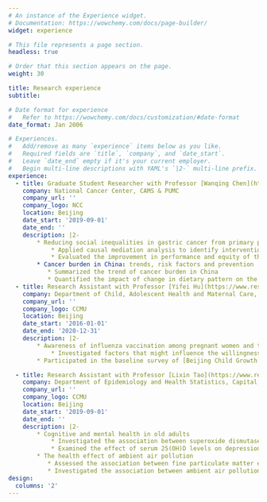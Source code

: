 ```yaml
---
# An instance of the Experience widget.
# Documentation: https://wowchemy.com/docs/page-builder/
widget: experience

# This file represents a page section.
headless: true

# Order that this section appears on the page.
weight: 30

title: Research experience
subtitle:

# Date format for experience
#   Refer to https://wowchemy.com/docs/customization/#date-format
date_format: Jan 2006

# Experiences.
#   Add/remove as many `experience` items below as you like.
#   Required fields are `title`, `company`, and `date_start`.
#   Leave `date_end` empty if it's your current employer.
#   Begin multi-line descriptions with YAML's `|2-` multi-line prefix.
experience:
  - title: Graduate Student Researcher with Professor [Wanqing Chen](https://scholar.google.com/citations?user=k6EnRdQAAAAJ&hl=zh-TW&oi=ao)
    company: National Cancer Center, CAMS & PUMC
    company_url: ''
    company_logo: NCC
    location: Beijing
    date_start: '2019-09-01'
    date_end: ''
    description: |2-
        * Reducing social inequalities in gastric cancer from primary prevention to cancer screening
            * Applied causal mediation analysis to identify intervention targets for reducing social inequalities in gastric cancer
            * Evaluated the improvement in performance and equity of the gastric cancer prediction model after adding socioeconomic variables
        * Cancer burden in China: trends, risk factors and prevention
           * Summarized the trend of cancer burden in China
           * Quantified the impact of change in dietary pattern on the cancer burden in China by the comparative risk assessment
  - title: Research Assistant with Professor [Yifei Hu](https://www.researchgate.net/profile/Hu-Yi-fei)
    company: Department of Child, Adolescent Health and Maternal Care, Capital Medical University
    company_url: ''
    company_logo: CCMU
    location: Beijing
    date_start: '2016-01-01'
    date_end: '2020-12-31'
    description: |2-
        * Awareness of influenza vaccination among pregnant women and their obstetricians in Beijing
            * Investigated factors that might influence the willingness of pregnant women to accept influenza vaccine and the willingness of obstetricians to recommend these vaccines
        * Participated in the baseline survey of [Beijing Child Growth and Health Cohort (PROC) Study](https://procstudy.com/)

  - title: Research Assistant with Professor [Lixin Tao](https://www.researchgate.net/profile/Lixin-Tao-2) and Professor [Ling Zhang](https://www.researchgate.net/profile/Ling-Zhang-25)
    company: Department of Epidemiology and Health Statistics, Capital Medical University
    company_url: ''
    company_logo: CCMU
    location: Beijing
    date_start: '2019-09-01'
    date_end: ''
    description: |2-
        * Cognitive and mental health in old adults
            * Investigated the association between superoxide dismutase activity and risk of cognitive decline
            * Examined the effect of serum 25(OH)D levels on depression in older adults using meta-analysis
        * The health effect of ambient air pollution
           * Assessed the association between fine particulate matter exposure and the progression of arterial stiffness
           * Investigated the association between ambient air pollution and mortality among children aged under 5 years using time series study
design:
  columns: '2'
---
```

